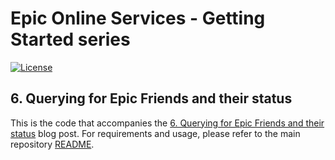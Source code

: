 # Epic Online Services - Getting Started series

[![License](https://img.shields.io/github/license/mashape/apistatus.svg)](../../LICENSE)

## 6. Querying for Epic Friends and their status

This is the code that accompanies the [6. Querying for Epic Friends and their status](https://dev.epicgames.com/news/querying-for-epic-friends-and-their-status) blog post.
For requirements and usage, please refer to the main repository [README](../../README.md).